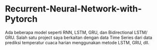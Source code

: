 # Recurrent-Neural-Network-with-Pytorch
Ada beberapa model seperti RNN, LSTM, GRU, dan Bidirectional LSTM/ GRU. Salah satu project saya berkaitan dengan data Time Series dari data prediksi temperatur cuaca harian menggunakan metode LSTM, GRU, dll.
